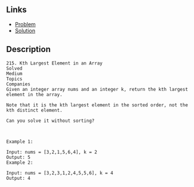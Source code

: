 ## Links
* [Problem](https://leetcode.com/problems/kth-largest-element-in-an-array/?envType=study-plan-v2&envId=top-interview-150)
* [Solution](https://leetcode.com/problems/kth-largest-element-in-an-array/solutions/1019513/python-quickselect-average-o-n-explained)


## Description
```
215. Kth Largest Element in an Array
Solved
Medium
Topics
Companies
Given an integer array nums and an integer k, return the kth largest element in the array.

Note that it is the kth largest element in the sorted order, not the kth distinct element.

Can you solve it without sorting?

 

Example 1:

Input: nums = [3,2,1,5,6,4], k = 2
Output: 5
Example 2:

Input: nums = [3,2,3,1,2,4,5,5,6], k = 4
Output: 4
```
